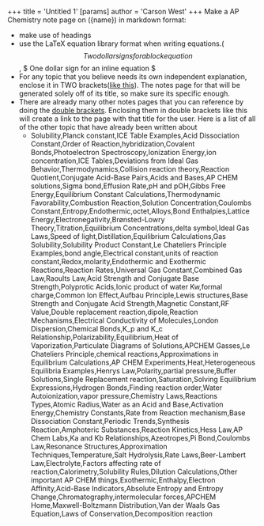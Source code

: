 +++
 title = 'Untitled 1'
[params]
	author = 'Carson West'
+++
Make a AP Chemistry note page on ({name}) in markdown format:
- make use of headings
- use the LaTeX equation library format when writing equations.( $$ Two dollar signs for a block equation $$ ,  $ One dollar sign for an inline equation $ 
- For any topic that you believe needs its own independent explanation, enclose it in TWO brackets([like this](./../like-this/)). The notes page for that will be generated solely off of its title, so make sure its specific enough.
- There are already many other notes pages that you can reference by doing the [double brackets](./../double-brackets/). Enclosing them in double brackets like this will create a link to the page with that title for the user. Here is a list of all of the other topic that have already been written about
	- Solubility,Planck constant,ICE Table Examples,Acid Dissociation Constant,Order of Reaction,hybridization,Covalent Bonds,Photoelectron Spectroscopy,Ionization Energy,ion concentration,ICE Tables,Deviations from Ideal Gas Behavior,Thermodynamics,Collision reaction theory,Reaction Quotient,Conjugate Acid-Base Pairs,Acids and Bases,AP CHEM solutions,Sigma bond,Effusion Rate,pH and pOH,Gibbs Free Energy,Equilibrium Constant Calculations,Thermodynamic Favorability,Combustion Reaction,Solution Concentration,Coulombs Constant,Entropy,Endothermic,octet,Alloys,Bond Enthalpies,Lattice Energy,Electronegativity,Brønsted-Lowry Theory,Titration,Equilibrium Concentrations,delta symbol,Ideal Gas Laws,Speed of light,Distillation,Equilibrium Calculations,Gas Solubility,Solubility Product Constant,Le Chateliers Principle Examples,bond angle,Electrical constant,units of reaction constant,Redox,molarity,Endothermic and Exothermic Reactions,Reaction Rates,Universal Gas Constant,Combined Gas Law,Raoults Law,Acid Strength and Conjugate Base Strength,Polyprotic Acids,Ionic product of water Kw,formal charge,Common Ion Effect,Aufbau Principle,Lewis structures,Base Strength and Conjugate Acid Strength,Magnetic Constant,RF Value,Double replacement reaction,dipole,Reaction Mechanisms,Electrical Conductivity of Molecules,London Dispersion,Chemical Bonds,K_p and K_c Relationship,Polarizability,Equilibrium,Heat of Vaporization,Particulate Diagrams of Solutions,APCHEM Gasses,Le Chateliers Principle,chemical reactions,Approximations in Equilibrium Calculations,AP CHEM Experiments,Heat,Heterogeneous Equilibria Examples,Henrys Law,Polarity,partial pressure,Buffer Solutions,Single Replacement reaction,Saturation,Solving Equilibrium Expressions,Hydrogen Bonds,Finding reaction order,Water Autoionization,vapor pressure,Chemistry Laws,Reactions Types,Atomic Radius,Water as an Acid and Base,Activation Energy,Chemistry Constants,Rate from Reaction mechanism,Base Dissociation Constant,Periodic Trends,Synthesis Reaction,Amphoteric Substances,Reaction Kinetics,Hess Law,AP Chem Labs,Ka and Kb Relationships,Azeotropes,Pi Bond,Coulombs Law,Resonance Structures,Approximation Techniques,Temperature,Salt Hydrolysis,Rate Laws,Beer-Lambert Law,Electrolyte,Factors affecting rate of reaction,Calorimetry,Solubility Rules,Dilution Calculations,Other important AP CHEM things,Exothermic,Enthalpy,Electron Affinity,Acid-Base Indicators,Absolute Entropy and Entropy Change,Chromatography,intermolecular forces,APCHEM Home,Maxwell-Boltzmann Distribution,Van der Waals Gas Equation,Laws of Conservation,Decomposition reaction